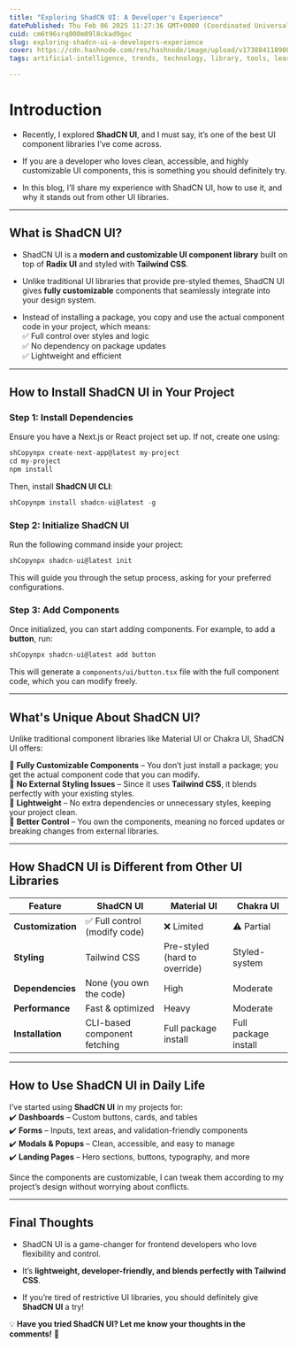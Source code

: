 ```yaml
---
title: "Exploring ShadCN UI: A Developer's Experience"
datePublished: Thu Feb 06 2025 11:27:36 GMT+0000 (Coordinated Universal Time)
cuid: cm6t96srq000m09l8ckad9goc
slug: exploring-shadcn-ui-a-developers-experience
cover: https://cdn.hashnode.com/res/hashnode/image/upload/v1738841189084/0d179db3-3e5d-4b0b-99d4-419821729024.png
tags: artificial-intelligence, trends, technology, library, tools, learning, ui, tech, hashnode, technical-interview, technical-writing-1, explore, shadcn-ui, shadcn, shadcnui

---
```


# Introduction

* Recently, I explored **ShadCN UI**, and I must say, it’s one of the best UI component libraries I’ve come across.
    
* If you are a developer who loves clean, accessible, and highly customizable UI components, this is something you should definitely try.
    
* In this blog, I’ll share my experience with ShadCN UI, how to use it, and why it stands out from other UI libraries.
    

---

## What is ShadCN UI?

* ShadCN UI is a **modern and customizable UI component library** built on top of **Radix UI** and styled with **Tailwind CSS**.
    
* Unlike traditional UI libraries that provide pre-styled themes, ShadCN UI gives **fully customizable** components that seamlessly integrate into your design system.
    
* Instead of installing a package, you copy and use the actual component code in your project, which means:  
    ✅ Full control over styles and logic  
    ✅ No dependency on package updates  
    ✅ Lightweight and efficient
    

---

## How to Install ShadCN UI in Your Project

### **Step 1: Install Dependencies**

Ensure you have a Next.js or React project set up. If not, create one using:

```javascript
shCopynpx create-next-app@latest my-project
cd my-project
npm install
```

Then, install **ShadCN UI CLI**:

```javascript
shCopynpm install shadcn-ui@latest -g
```

### **Step 2: Initialize ShadCN UI**

Run the following command inside your project:

```javascript
shCopynpx shadcn-ui@latest init
```

This will guide you through the setup process, asking for your preferred configurations.

### **Step 3: Add Components**

Once initialized, you can start adding components. For example, to add a **button**, run:

```javascript
shCopynpx shadcn-ui@latest add button
```

This will generate a `components/ui/button.tsx` file with the full component code, which you can modify freely.

---

## What's Unique About ShadCN UI?

Unlike traditional component libraries like Material UI or Chakra UI, ShadCN UI offers:

🔹 **Fully Customizable Components** – You don’t just install a package; you get the actual component code that you can modify.  
🔹 **No External Styling Issues** – Since it uses **Tailwind CSS**, it blends perfectly with your existing styles.  
🔹 **Lightweight** – No extra dependencies or unnecessary styles, keeping your project clean.  
🔹 **Better Control** – You own the components, meaning no forced updates or breaking changes from external libraries.

---

## How ShadCN UI is Different from Other UI Libraries

| Feature | ShadCN UI | Material UI | Chakra UI |
| --- | --- | --- | --- |
| **Customization** | ✅ Full control (modify code) | ❌ Limited | ⚠️ Partial |
| **Styling** | Tailwind CSS | Pre-styled (hard to override) | Styled-system |
| **Dependencies** | None (you own the code) | High | Moderate |
| **Performance** | Fast & optimized | Heavy | Moderate |
| **Installation** | CLI-based component fetching | Full package install | Full package install |

---

## How to Use ShadCN UI in Daily Life

I’ve started using **ShadCN UI** in my projects for:  
✔️ **Dashboards** – Custom buttons, cards, and tables  
✔️ **Forms** – Inputs, text areas, and validation-friendly components  
✔️ **Modals & Popups** – Clean, accessible, and easy to manage  
✔️ **Landing Pages** – Hero sections, buttons, typography, and more

Since the components are customizable, I can tweak them according to my project’s design without worrying about conflicts.

---

## Final Thoughts

* ShadCN UI is a game-changer for frontend developers who love flexibility and control.
    
* It’s **lightweight, developer-friendly, and blends perfectly with Tailwind CSS**.
    
* If you’re tired of restrictive UI libraries, you should definitely give **ShadCN UI** a try!
    

💡 **Have you tried ShadCN UI? Let me know your thoughts in the comments!** 🚀